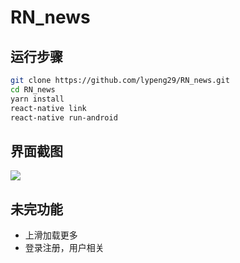 # RN_news

## 运行步骤
```bash
git clone https://github.com/lypeng29/RN_news.git
cd RN_news
yarn install
react-native link
react-native run-android
```

## 界面截图

![](http://img.lypeng.com/git/20190322.png)

## 未完功能
 - 上滑加载更多
 - 登录注册，用户相关